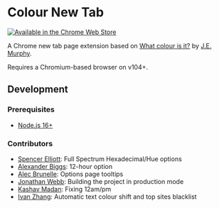 # Colour New Tab

[<img src="https://storage.googleapis.com/web-dev-uploads/image/WlD8wC6g8khYWPJUsQceQkhXSlv1/UV4C4ybeBTsZt43U4xis.png" alt="Available in the Chrome Web Store">][chrome-store]

A Chrome new tab page extension based on [What colour is it?][original] by [J.E. Murphy][author].

Requires a Chromium-based browser on v104+.


## Development

### Prerequisites
- [Node.js 16+](https://nodejs.org/en/)

### Contributors
- [Spencer Elliott](http://github.com/elliottsj/): Full Spectrum Hexadecimal/Hue options
- [Alexander Biggs](https://github.com/akbiggs): 12-hour option
- [Alec Brunelle](https://github.com/aleccool213): Options page tooltips
- [Jonathan Webb](https://github.com/jwebbed): Building the project in production mode
- [Kashav Madan](https://github.com/kshvmdn): Fixing 12am/pm
- [Ivan Zhang](https://github.com/1vn): Automatic text colour shift and top sites blacklist


[chrome-store]: https://chrome.google.com/webstore/detail/colour-new-tab-page/hniakoleggfkjjoncnnhinhdbgffkdmd
[original]: http://whatcolourisit.scn9a.org
[author]: http://jemurphy.org/
